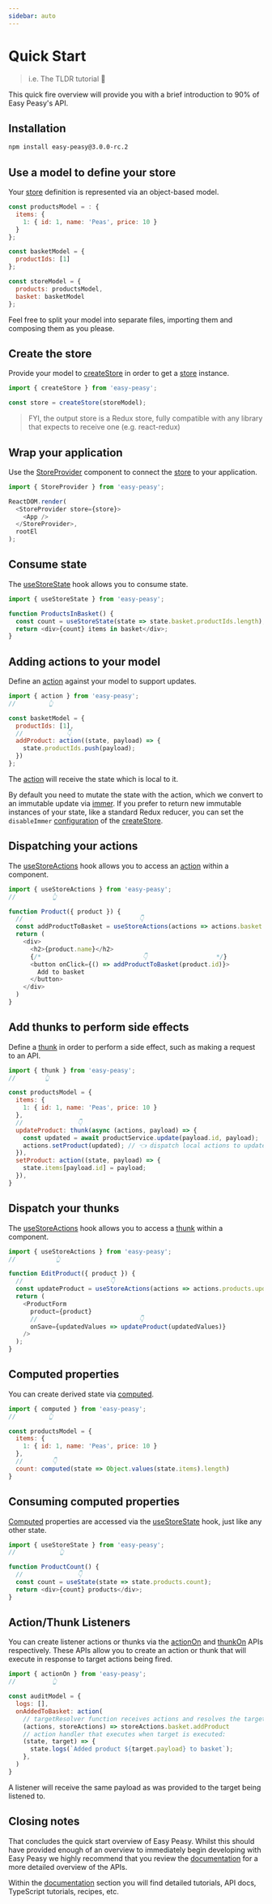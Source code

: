 ```yaml
---
sidebar: auto
---
```


# Quick Start

> i.e. The TLDR tutorial 🚀

This quick fire overview will provide you with a brief introduction to 90% of Easy Peasy's API.

## Installation

```bash
npm install easy-peasy@3.0.0-rc.2
```

## Use a model to define your store

Your [store](/docs/api/store) definition is represented via an object-based model.

```javascript
const productsModel = : {
  items: {
    1: { id: 1, name: 'Peas', price: 10 }
  }
};

const basketModel = {
  productIds: [1]
};

const storeModel = {
  products: productsModel,
  basket: basketModel
};
```

Feel free to split your model into separate files, importing them and composing them as you please.

## Create the store

Provide your model to [createStore](/docs/api/create-store) in order to get a [store](/docs/api/store) instance.

```javascript
import { createStore } from 'easy-peasy';

const store = createStore(storeModel);
```

> FYI, the output store is a Redux store, fully compatible with any library that expects to receive one (e.g. react-redux)

## Wrap your application

Use the [StoreProvider](/docs/api/store-provider) component to connect the [store](/docs/api/store) to your application.

```javascript
import { StoreProvider } from 'easy-peasy';

ReactDOM.render(
  <StoreProvider store={store}>
    <App />
  </StoreProvider>,
  rootEl
);
```

## Consume state

The [useStoreState](/docs/api/use-store-state) hook allows you to consume state.

```javascript
import { useStoreState } from 'easy-peasy';

function ProductsInBasket() {
  const count = useStoreState(state => state.basket.productIds.length);
  return <div>{count} items in basket</div>;
}
```

## Adding actions to your model

Define an [action](/docs/api/action) against your model to support updates.

```javascript
import { action } from 'easy-peasy';
//         👆

const basketModel = {
  productIds: [1],
  //            👇
  addProduct: action((state, payload) => {
    state.productIds.push(payload);
  })
};
```

The [action](/docs/api/action) will receive the state which is local to it.

By default you need to mutate the state with the action, which we convert to an immutable update via [immer](https://github.com/immerjs/immer). If you prefer to return new immutable instances of your state, like a standard Redux reducer, you can set the `disableImmer` [configuration](/docs/api/store-config) of the [createStore](/docs/api/create-store).

## Dispatching your actions

The [useStoreActions](/docs/api/use-store-actions) hook allows you to access an [action](/docs/api/action) within a component.

```javascript
import { useStoreActions } from 'easy-peasy';
//          👆

function Product({ product }) {
  //                                👇
  const addProductToBasket = useStoreActions(actions => actions.basket.addProduct);
  return (
    <div>
      <h2>{product.name}</h2>
      {/*                            👇                   */}
      <button onClick={() => addProductToBasket(product.id)}>
        Add to basket
      </button>
    </div>
  )
}
```

## Add thunks to perform side effects

Define a [thunk](/docs/api/thunk) in order to perform a side effect, such as making a request to an API.

```javascript
import { thunk } from 'easy-peasy';
//        👆

const productsModel = {
  items: {
    1: { id: 1, name: 'Peas', price: 10 }
  },
  //               👇
  updateProduct: thunk(async (actions, payload) => {
    const updated = await productService.update(payload.id, payload);
    actions.setProduct(updated); // 👈 dispatch local actions to update state
  }),
  setProduct: action((state, payload) => {
    state.items[payload.id] = payload;
  }),
}
```

## Dispatch your thunks

The [useStoreActions](/docs/api/use-store-actions) hook allows you to access a [thunk](/docs/api/action) within a component.

```javascript
import { useStoreActions } from 'easy-peasy';
//           👆

function EditProduct({ product }) {
  //                        👇
  const updateProduct = useStoreActions(actions => actions.products.updateProduct);
  return (
    <ProductForm
      product={product}
      //                            👇
      onSave={updatedValues => updateProduct(updatedValues)}
    />
  );
}
```

## Computed properties

You can create derived state via [computed](/docs/api/computed).

```javascript
import { computed } from 'easy-peasy';
//         👆

const productsModel = {
  items: {
    1: { id: 1, name: 'Peas', price: 10 }
  },
  //        👇
  count: computed(state => Object.values(state.items).length)
}
```

## Consuming computed properties

[Computed](/docs/api/computed) properties are accessed via the [useStoreState](/docs/api/use-store-state) hook, just like any other state.

```javascript
import { useStoreState } from 'easy-peasy';
//            👆

function ProductCount() {
  //               👇
  const count = useState(state => state.products.count);
  return <div>{count} products</div>;
}
```

## Action/Thunk Listeners

You can create listener actions or thunks via the [actionOn](/docs/api/action-on) and [thunkOn](/docs/api/thunk-on) APIs respectively. These APIs allow you to create an action or thunk that will execute in response to target actions being fired.

```javascript
import { actionOn } from 'easy-peasy';
//          👆

const auditModel = {
  logs: [],
  onAddedToBasket: action(
    // targetResolver function receives actions and resolves the targets:
    (actions, storeActions) => storeActions.basket.addProduct
    // action handler that executes when target is executed:
    (state, target) => {
      state.logs(`Added product ${target.payload} to basket`);
    },
  )
}
```

A listener will receive the same payload as was provided to the target being listened to.

## Closing notes

That concludes the quick start overview of Easy Peasy. Whilst this should have provided enough of an overview to immediately begin developing with Easy Peasy we highly recommend that you review the [documentation](/docs/introduction) for a more detailed overview of the APIs.

Within the [documentation](/docs/introduction) section you will find detailed tutorials, API docs, TypeScript tutorials, recipes, etc.
